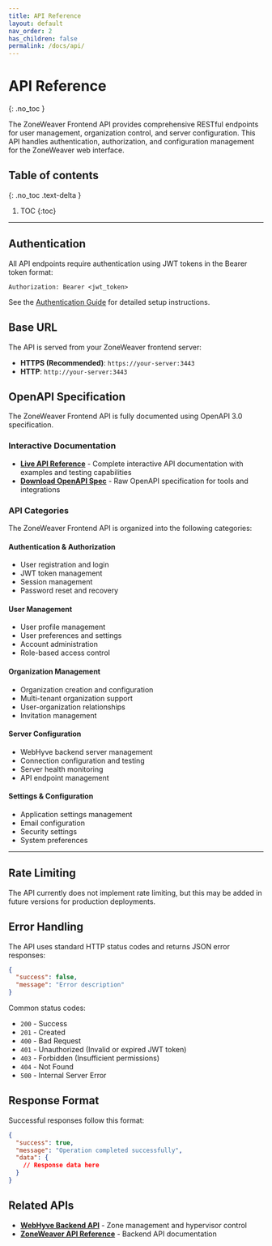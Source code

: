 ```yaml
---
title: API Reference
layout: default
nav_order: 2
has_children: false
permalink: /docs/api/
---
```


# API Reference
{: .no_toc }

The ZoneWeaver Frontend API provides comprehensive RESTful endpoints for user management, organization control, and server configuration. This API handles authentication, authorization, and configuration management for the ZoneWeaver web interface.

## Table of contents
{: .no_toc .text-delta }

1. TOC
{:toc}

---

## Authentication

All API endpoints require authentication using JWT tokens in the Bearer token format:

```http
Authorization: Bearer <jwt_token>
```

See the [Authentication Guide](../guides/authentication/) for detailed setup instructions.

## Base URL

The API is served from your ZoneWeaver frontend server:

- **HTTPS (Recommended)**: `https://your-server:3443`
- **HTTP**: `http://your-server:3443`

## OpenAPI Specification

The ZoneWeaver Frontend API is fully documented using OpenAPI 3.0 specification.

### Interactive Documentation

- **[Live API Reference](swagger-ui.html)** - Complete interactive API documentation with examples and testing capabilities
- **[Download OpenAPI Spec](openapi.json)** - Raw OpenAPI specification for tools and integrations

### API Categories

The ZoneWeaver Frontend API is organized into the following categories:

#### Authentication & Authorization
- User registration and login
- JWT token management
- Session management
- Password reset and recovery

#### User Management
- User profile management
- User preferences and settings
- Account administration
- Role-based access control

#### Organization Management  
- Organization creation and configuration
- Multi-tenant organization support
- User-organization relationships
- Invitation management

#### Server Configuration
- WebHyve backend server management
- Connection configuration and testing
- Server health monitoring
- API endpoint management

#### Settings & Configuration
- Application settings management
- Email configuration
- Security settings
- System preferences

---

## Rate Limiting

The API currently does not implement rate limiting, but this may be added in future versions for production deployments.

## Error Handling

The API uses standard HTTP status codes and returns JSON error responses:

```json
{
  "success": false,
  "message": "Error description"
}
```

Common status codes:
- `200` - Success
- `201` - Created
- `400` - Bad Request
- `401` - Unauthorized (Invalid or expired JWT token)
- `403` - Forbidden (Insufficient permissions)
- `404` - Not Found
- `500` - Internal Server Error

## Response Format

Successful responses follow this format:

```json
{
  "success": true,
  "message": "Operation completed successfully",
  "data": {
    // Response data here
  }
}
```

## Related APIs

- **[WebHyve Backend API](https://zoneweaver-api.startcloud.com/)** - Zone management and hypervisor control
- **[ZoneWeaver API Reference](https://zoneweaver-api.startcloud.com/docs/api/)** - Backend API documentation
